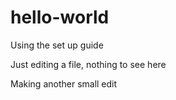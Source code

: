 # hello-world
Using the set up guide

Just editing a file, nothing to see here

Making another small edit
